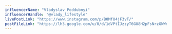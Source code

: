 ```yaml
---
influencerName: "Vladyslav Poddubnyi"
influencerHandle: "@vlady_lifestyle"
livePostLink: "https://www.instagram.com/p/B0MfU4jF3vT/"
postFileLink: "https://lh3.google.com/u/0/d/1dVPtIJzzyT6GU8H2pFsNrzGkWny1_7JF"
---
```

